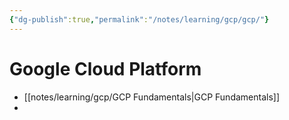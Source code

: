 ```yaml
---
{"dg-publish":true,"permalink":"/notes/learning/gcp/gcp/"}
---
```


# Google Cloud Platform

- [[notes/learning/gcp/GCP Fundamentals\|GCP Fundamentals]]
- 